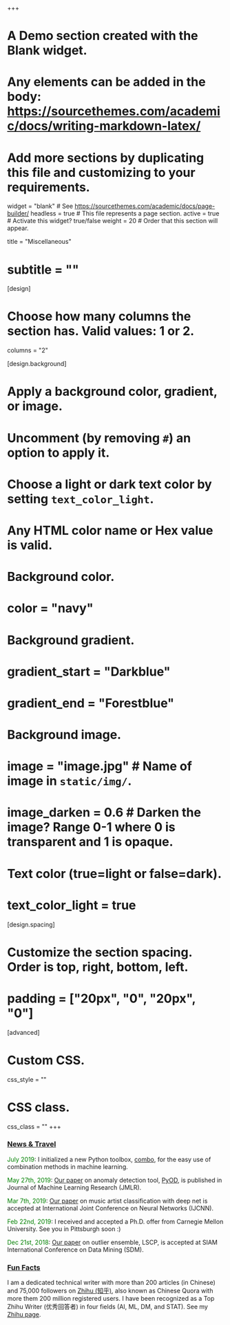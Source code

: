 +++
# A Demo section created with the Blank widget.
# Any elements can be added in the body: https://sourcethemes.com/academic/docs/writing-markdown-latex/
# Add more sections by duplicating this file and customizing to your requirements.

widget = "blank"  # See https://sourcethemes.com/academic/docs/page-builder/
headless = true  # This file represents a page section.
active = true  # Activate this widget? true/false
weight = 20  # Order that this section will appear.

title = "Miscellaneous"
# subtitle = ""

[design]
  # Choose how many columns the section has. Valid values: 1 or 2.
  columns = "2"

[design.background]
  # Apply a background color, gradient, or image.
  #   Uncomment (by removing `#`) an option to apply it.
  #   Choose a light or dark text color by setting `text_color_light`.
  #   Any HTML color name or Hex value is valid.

  # Background color.
  # color = "navy"
  
  # Background gradient.
  # gradient_start = "Darkblue"
  # gradient_end = "Forestblue"
  
  # Background image.
  # image = "image.jpg"  # Name of image in `static/img/`.
  # image_darken = 0.6  # Darken the image? Range 0-1 where 0 is transparent and 1 is opaque.

  # Text color (true=light or false=dark).
  # text_color_light = true

[design.spacing]
  # Customize the section spacing. Order is top, right, bottom, left.
  # padding = ["20px", "0", "20px", "0"]

[advanced]
 # Custom CSS. 
 css_style = ""
 
 # CSS class.
 css_class = ""
+++

### <u>News & Travel</u>

<span style="color:green">July 2019</span>: I initialized a new Python toolbox, [combo](https://github.com/yzhao062/combo), for the easy use of combination methods in machine learning.

<span style="color:green">May 27th, 2019</span>: [Our paper](papers/19-jmlr-pyod.pdf) on anomaly detection tool, [PyOD](https://github.com/yzhao062/pyod), is published in Journal of Machine Learning Research (JMLR). 

<span style="color:green">Mar 7th, 2019</span>: [Our paper](papers/19-ijcnn-music.pdf) on music artist classification with deep net is accepted at International Joint Conference on Neural Networks (IJCNN).

<span style="color:green">Feb 22nd, 2019</span>: I received and accepted a Ph.D. offer from Carnegie Mellon University. See you in Pittsburgh soon :)

<span style="color:green">Dec 21st, 2018</span>: [Our paper](papers/19-sdm-lscp.pdf) on outlier ensemble, LSCP, is accepted at SIAM International Conference on Data Mining (SDM).


### <u>Fun Facts</u>

I am a dedicated technical writer with more than 200 articles (in Chinese) and 75,000 followers on [Zhihu (知乎)](https://en.wikipedia.org/wiki/Zhihu), 
also known as Chinese Quora with more them 200 million registered users. 
I have been recognized as a Top Zhihu Writer (优秀回答者) in four fields (AI, ML, DM, and STAT). See my [Zhihu page](https://www.zhihu.com/people/breaknever/).

